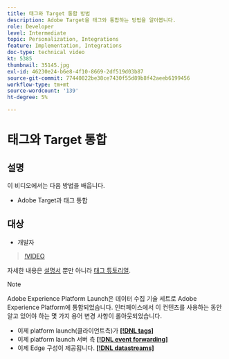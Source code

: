 ```yaml
---
title: 태그와 Target 통합 방법
description: Adobe Target을 태그와 통합하는 방법을 알아봅니다.
role: Developer
level: Intermediate
topic: Personalization, Integrations
feature: Implementation, Integrations
doc-type: technical video
kt: 5385
thumbnail: 35145.jpg
exl-id: 46230e24-b6e8-4f10-8669-2df519d03b87
source-git-commit: 77440822be38ce7430f55d89b8f42aeeb6199456
workflow-type: tm+mt
source-wordcount: '139'
ht-degree: 5%

---
```


# 태그와 Target 통합

## 설명

이 비디오에서는 다음 방법을 배웁니다.

* Adobe Target과 태그 통합

## 대상

* 개발자

>[!VIDEO](https://video.tv.adobe.com/v/35145/?quality=12)

자세한 내용은 [설명서](https://experienceleague.adobe.com/docs/target/using/implement-target/client-side/at-js-implementation/deploy-at-js/cmp-implementing-target-using-adobe-launch.html?lang=en) 뿐만 아니라 [태그 튜토리얼](https://experienceleague.adobe.com/docs/launch-learn/implementing-in-websites-with-launch/index.html?lang=en).

>[!NOTE]
>
>Adobe Experience Platform Launch은 데이터 수집 기술 세트로 Adobe Experience Platform에 통합되었습니다. 인터페이스에서 이 컨텐츠를 사용하는 동안 알고 있어야 하는 몇 가지 용어 변경 사항이 롤아웃되었습니다.
>
> * 이제 platform launch(클라이언트측)가 **[[!DNL tags]](https://experienceleague.adobe.com/docs/experience-platform/tags/home.html?lang=ko-KR)**
> * 이제 platform launch 서버 측 **[[!DNL event forwarding]](https://experienceleague.adobe.com/docs/experience-platform/tags/event-forwarding/overview.html)**
> * 이제 Edge 구성이 제공됩니다. **[[!DNL datastreams]](https://experienceleague.adobe.com/docs/experience-platform/edge/fundamentals/datastreams.html)**


